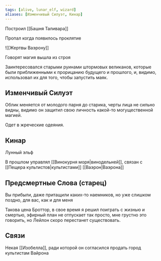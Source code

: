 ```yaml
---
tags: [alive, lunar_elf, wizard]
aliases: [Изменчивый Силуэт, Кинар]
---
```


Построил [[Башня Таливара]]

Пропал когда появилось проклятие

![[Жертвы Ваэрону]]

Говорят магия вышла из строя

Заинтересовался старыми руинами штормовых великанов, которые были приближенными к прорицанию будущего и прошлого, и, видимо, использовал их для того, чтобы запустить маяк.

## Изменчивый Силуэт

Облик меняется от молодого парня до старика, черты лица не сильно видны, видимо он защитил свою личность какой-то могущественной магией.

Одет в жреческие одеяния.

## Кинар

Лунный эльф

В прошлом управлял [[Винокурня моря|винодельней]], связан с [[Пещера культистов|культистами]] [[Ваэрон|Ваэрона]]

## Предсмертные Слова (старец)

Вы прибыли, даже притащили каких-то наемников, но уже слишком поздно, для вас, как и для меня

Такова цена Броттор, в свое время я решил поиграть с жизнью и смертью, эфирный план не отпускает так просто, мне грустно это говорить, но Лейлон скоро перестанет существовать.

## Связи

Некая [[Изобелла]], ради которой он согласился продать город культистам Вайрона
